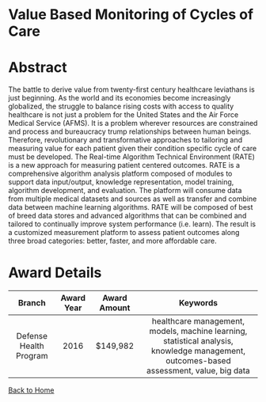
Value Based Monitoring of Cycles of Care
========================================

# Abstract


The battle to derive value from twenty-first century healthcare leviathans is just beginning. As the world and its economies become increasingly globalized, the struggle to balance rising costs with access to quality healthcare is not just a problem for the United States and the Air Force Medical Service (AFMS). It is a problem wherever resources are constrained and process and bureaucracy trump relationships between human beings. Therefore, revolutionary and transformative approaches to tailoring and measuring value for each patient given their condition specific cycle of care must be developed. The Real-time Algorithm Technical Environment (RATE) is a new approach for measuring patient centered outcomes. RATE is a comprehensive algorithm analysis platform composed of modules to support data input/output, knowledge representation, model training, algorithm development, and evaluation. The platform will consume data from multiple medical datasets and sources as well as transfer and combine data between machine learning algorithms. RATE will be composed of best of breed data stores and advanced algorithms that can be combined and tailored to continually improve system performance (i.e. learn). The result is a customized measurement platform to assess patient outcomes along three broad categories: better, faster, and more affordable care.  

# Award Details

|Branch|Award Year|Award Amount|Keywords|
| :---: | :---: | :---: | :---: |
|Defense Health Program|2016|$149,982|healthcare management, models, machine learning, statistical analysis, knowledge management, outcomes-based assessment, value, big data|
  
  


[Back to Home](https://github.com/chrischow/dod_sbir_awards/Reports/DJ/#1811)
